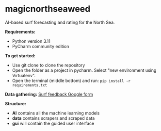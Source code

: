 # magicnorthseaweed
AI-based surf forecasting and rating for the North Sea.

**Requirements:**
- Python version 3.11
- PyCharm community edition

**To get started:**
- Use git clone to clone the repository
- Open the folder as a project in pycharm. Select "new environment using Virtualenv".
- Open the terminal (middle bottom) and run: `pip install -r requirements.txt`

**Data gathering:**
[Surf feedback Google form](https://forms.gle/HJ9eAEda416MLbhk6)

**Structure:**
- **AI** contains all the machine learning models
- **data** contains scrapers and scraped data
- **gui** will contain the guided user interface
